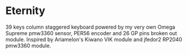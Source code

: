 # Eternity
39 keys column staggered keyboard powered by my very own Omega Supreme pmw3360 sensor, PER56 encoder and 26 GP pins broken out module. Inspired by Ariamelon's Kiwano VIK module and jfedor2 RP2040 pmw3360 module.

